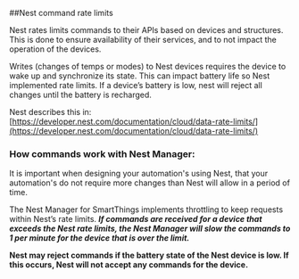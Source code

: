 ##Nest command rate limits

Nest rates limits commands to their APIs based on devices and structures. This is done to ensure availability of their services, and to not impact the operation of the devices.

Writes (changes of temps or modes) to Nest devices requires the device to wake up and synchronize its state. This can impact battery life so Nest implemented rate limits. If a device’s battery is low, nest will reject all changes until the battery is recharged.

Nest describes this in: [https://developer.nest.com/documentation/cloud/data-rate-limits/](https://developer.nest.com/documentation/cloud/data-rate-limits/)

### How commands work with Nest Manager:

It is important when designing your automation's using Nest, that your automation's do not require more changes than Nest will allow in a period of time.

The Nest Manager for SmartThings implements throttling to keep requests within Nest’s rate limits. ***If commands are received for a device that exceeds the Nest rate limits, the Nest Manager will slow the commands to 1 per minute for the device that is over the limit.***

**Nest may reject commands if the battery state of the Nest device is low. If this occurs, Nest will not accept any commands for the device.**
